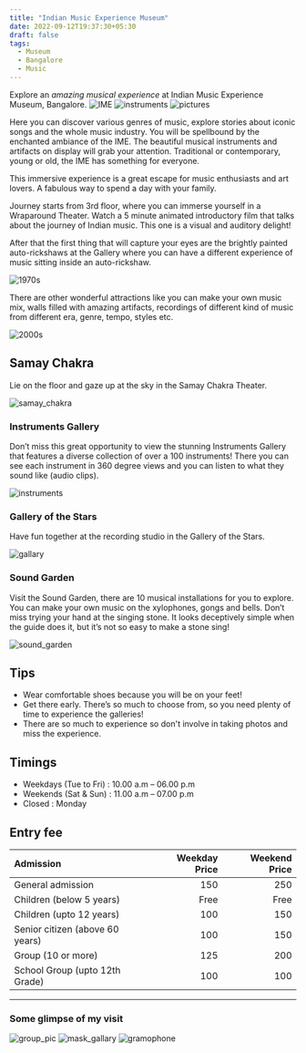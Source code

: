 ```yaml
---
title: "Indian Music Experience Museum"
date: 2022-09-12T19:37:30+05:30
draft: false
tags: 
  - Museum
  - Bangalore
  - Music
---
```



Explore an *amazing musical experience* at Indian Music Experience Museum, Bangalore.
![IME](/images/travel/ime/IndianMusicExperience.jpeg)
![instruments](/images/travel/ime/instrument_gallary.jpeg)
![pictures](/images/travel/ime/pictures.jpg)


Here you can discover various genres of music, explore stories about iconic songs and the whole music industry. You will be spellbound by the enchanted ambiance of the IME. The beautiful musical instruments and artifacts on display will grab your attention. Traditional or contemporary, young or old, the IME has something for everyone.

This immersive experience is a great escape for music enthusiasts and art lovers. A fabulous way to spend a day with your family.

Journey starts from 3rd floor, where you can immerse yourself in a Wraparound Theater. Watch a 5 minute animated introductory film that talks about the journey of Indian music. This one is a visual and auditory delight!

After that the first thing that will capture your eyes are the brightly painted auto-rickshaws at the Gallery where you can have a different experience of music sitting inside an auto-rickshaw.

![1970s](/images/travel/ime/1970s.jpg)

There are other wonderful attractions like you can make your own music mix, walls filled with amazing artifacts, recordings of different kind of music from different era, genre, tempo, styles etc.

![2000s](/images/travel/ime/2000s.jpg)


## Samay Chakra

Lie on the floor and gaze up at the sky in the Samay Chakra Theater.

![samay_chakra](/images/travel/ime/samay_chakra.jpeg)


### Instruments Gallery

Don’t miss this great opportunity to view the stunning Instruments Gallery that features a diverse collection of over a 100 instruments! There you can see each instrument in 360 degree views and you can listen to what they sound like (audio clips).

![instruments](/images/travel/ime/instruments.jpg)


### Gallery of the Stars

Have fun together at the recording studio in the Gallery of the Stars.

![gallary](/images/travel/ime/gallary.jpg)


### Sound Garden

Visit the Sound Garden, there are 10 musical installations for you to explore. You can make your own music on the xylophones, gongs and bells. Don’t miss trying your hand at the singing stone. It looks deceptively simple when the guide does it, but it’s not so easy to make a stone sing!

![sound_garden](/images/travel/ime/sound_garden.jpeg)


## Tips

  - Wear comfortable shoes because you will be on your feet!
  - Get there early. There’s so much to choose from, so you need plenty of time to experience the galleries!
  - There are so much to experience so don't involve in taking photos and miss the experience.
  

## Timings
 
  - Weekdays (Tue to Fri) : 10.00 a.m – 06.00 p.m
  - Weekends (Sat & Sun) : 11.00 a.m – 07.00 p.m
  - Closed : Monday


## Entry fee

| Admission | Weekday Price | Weekend Price |
|:--------- | ------------: |-------------: |
|General admission|150|250|
|Children (below 5 years)|Free|Free|
|Children (upto 12 years)|100|150|
|Senior citizen (above 60 years)|100|150|
|Group (10 or more)|125|200|
|School Group (upto 12th Grade)|100|100|

***


### Some glimpse of my visit

![group_pic](/images/travel/ime/group_pic.jpg)
![mask_gallary](/images/travel/ime/mask_gallary.jpg)
![gramophone](/images/travel/ime/gramophone.jpg)
